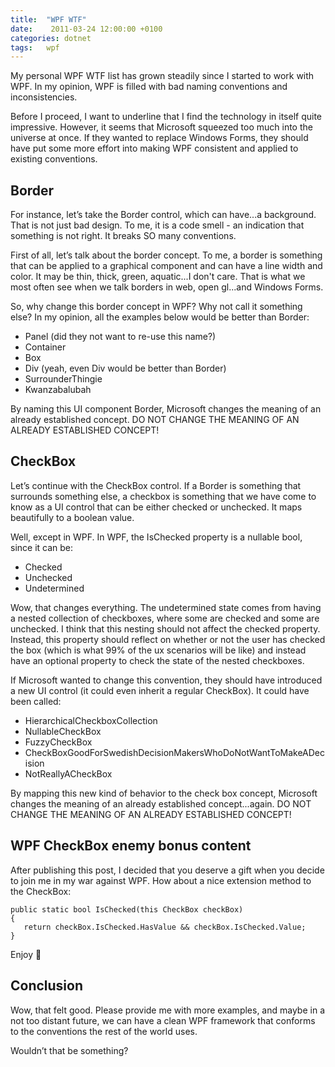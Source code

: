 ```yaml
---
title:  "WPF WTF"
date:    2011-03-24 12:00:00 +0100
categories: dotnet
tags: 	wpf
---
```



My personal WPF WTF list has grown steadily since I started to work with WPF. In
my opinion, WPF is filled with bad naming conventions and inconsistencies.

Before I proceed, I want to underline that I find the technology in itself quite
impressive. However, it seems that Microsoft squeezed too much into the universe
at once. If they wanted to replace Windows Forms, they should have put some more
effort into making WPF consistent and applied to existing conventions.


## Border

For instance, let’s take the Border control, which can have...a background. That
is not just bad design. To me, it is a code smell - an indication that something
is not right. It breaks SO many conventions.

First of all, let’s talk about the border concept. To me, a border is something
that can be applied to a graphical component and can have a line width and color.
It may be thin, thick, green, aquatic...I don't care. That is what we most often
see when we talk borders in web, open gl...and Windows Forms.

So, why change this border concept in WPF? Why not call it something else? In my
opinion, all the examples below would be better than Border:

- Panel (did they not want to re-use this name?)
- Container
- Box
- Div (yeah, even Div would be better than Border)
- SurrounderThingie
- Kwanzabalubah

By naming this UI component Border, Microsoft changes the meaning of an already
established concept. DO NOT CHANGE THE MEANING OF AN ALREADY ESTABLISHED CONCEPT!


## CheckBox

Let’s continue with the CheckBox control. If a Border is something that surrounds
something else, a checkbox is something that we have come to know as a UI control
that can be either checked or unchecked. It maps beautifully to a boolean value.

Well, except in WPF. In WPF, the IsChecked property is a nullable bool, since it
can be:

- Checked
- Unchecked
- Undetermined

Wow, that changes everything. The undetermined state comes from having a nested
collection of checkboxes, where some are checked and some are unchecked. I think
that this nesting should not affect the checked property. Instead, this property
should reflect on whether or not the user has checked the box (which is what 99%
of the ux scenarios will be like) and instead have an optional property to check
the state of the nested checkboxes.

If Microsoft wanted to change this convention, they should have introduced a new
UI control (it could even inherit a regular CheckBox). It could have been called:

- HierarchicalCheckboxCollection
- NullableCheckBox
- FuzzyCheckBox
- CheckBoxGoodForSwedishDecisionMakersWhoDoNotWantToMakeADecision
- NotReallyACheckBox

By mapping this new kind of behavior to the check box concept, Microsoft changes
the meaning of an already established concept...again. DO NOT CHANGE THE MEANING
OF AN ALREADY ESTABLISHED CONCEPT!


## WPF CheckBox enemy bonus content

After publishing this post, I decided that you deserve a gift when you decide to
join me in my war against WPF. How about a nice extension method to the CheckBox:

	public static bool IsChecked(this CheckBox checkBox)
	{
	   return checkBox.IsChecked.HasValue && checkBox.IsChecked.Value;
	}

Enjoy 🙂


## Conclusion

Wow, that felt good. Please provide me with more examples, and maybe in a not too
distant future, we can have a clean WPF framework that conforms to the conventions
the rest of the world uses.

Wouldn’t that be something?


